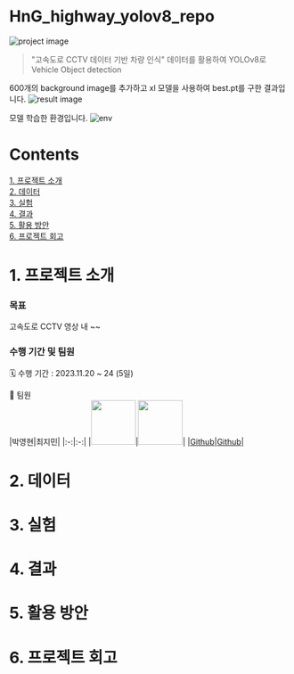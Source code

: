 # HnG_highway_yolov8_repo


![project image](https://github.com/sesac-google-ai-1st/HnG_highway_yolov8_repo/assets/97524127/48b3c8e2-16f1-4f11-ab50-003736dd9758)

> "고속도로 CCTV 데이터 기반 차량 인식" 데이터를 활용하여 YOLOv8로 Vehicle Object detection

600개의 background image를 추가하고 xl 모델을 사용하여 best.pt를 구한 결과입니다.
![result image](https://github.com/sesac-google-ai-1st/HnG_highway_yolov8_repo/assets/72022988/b2ea1fdd-cd31-4bb2-985a-8da2b06fc050)

모델 학습한 환경입니다. 
![env](https://github.com/sesac-google-ai-1st/HnG_highway_yolov8_repo/assets/72022988/2a8c8554-13f3-491f-b38e-655656a1d5dc)


# Contents

[1. 프로젝트 소개](#1-프로젝트-소개) <br>
[2. 데이터](#2-데이터) <br>
[3. 실험](#3-실험) <br>
[4. 결과](#4-결과) <br>
[5. 활용 방안](#5-활용-방안) <br>
[6. 프로젝트 회고](#6-프로젝트-회고) <br>



# 1. 프로젝트 소개

### 목표

고속도로 CCTV 영상 내 ~~

### 수행 기간 및 팀원

🗓️ 수행 기간 : 2023.11.20 ~ 24 (5일)

👥 팀원<br>
|박영현|최지민|
|:-:|:-:|
|<img src='https://avatars.githubusercontent.com/u/72022988?v=4' height=80 width=80px></img>|<img src='https://avatars.githubusercontent.com/u/97524127?v=4' height=80 width=80px></img>|
|[Github](https://github.com/yhp2205)|[Github](https://github.com/timmyeos)|

# 2. 데이터

# 3. 실험

# 4. 결과

# 5. 활용 방안

# 6. 프로젝트 회고

